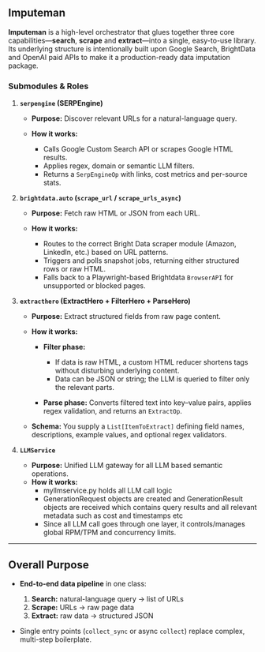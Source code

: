 
## Imputeman

**Imputeman** is a high-level orchestrator that glues together three core capabilities—**search**, **scrape** and **extract**—into a single, easy-to-use library. Its underlying structure is intentionally built upon Google Search, BrightData and OpenAI paid APIs to make it a production-ready data imputation package.

### Submodules & Roles

1. **`serpengine` (SERPEngine)**

   * **Purpose:** Discover relevant URLs for a natural-language query.
   * **How it works:**

     * Calls Google Custom Search API or scrapes Google HTML results.
     * Applies regex, domain or semantic LLM filters.
     * Returns a `SerpEngineOp` with links, cost metrics and per-source stats.

2. **`brightdata.auto` (`scrape_url` / `scrape_urls_async`)**
   
   * **Purpose:** Fetch raw HTML or JSON from each URL.
   * **How it works:**

     * Routes to the correct Bright Data scraper module (Amazon, LinkedIn, etc.) based on URL patterns.
     * Triggers and polls snapshot jobs, returning either structured rows or raw HTML.
     * Falls back to a Playwright-based Brightdata `BrowserAPI` for unsupported or blocked pages.

3. **`extracthero` (ExtractHero + FilterHero + ParseHero)**

   * **Purpose:** Extract structured fields from raw page content.
   * **How it works:**

     * **Filter phase:**

       * If data is raw HTML, a custom HTML reducer shortens tags without disturbing underlying content.
       * Data can be JSON or string; the LLM is queried to filter only the relevant parts.
     * **Parse phase:** Converts filtered text into key–value pairs, applies regex validation, and returns an `ExtractOp`.
   * **Schema:** You supply a `List[ItemToExtract]` defining field names, descriptions, example values, and optional regex validators.

4. **`LLMService`**

   * **Purpose:** Unified LLM gateway for all LLM based semantic operations.
   * **How it works:**
     * myllmservice.py holds all LLM call logic 
     * GenerationRequest objects are created and GenerationResult objects are received which contains
     query results and all relevant metadata such as cost and timestamps etc 
     * Since all LLM call goes through one layer, it controls/manages global RPM/TPM and concurrency limits.
 

---

## Overall Purpose

* **End-to-end data pipeline** in one class:

  1. **Search:** natural-language query → list of URLs
  2. **Scrape:** URLs → raw page data
  3. **Extract:** raw data → structured JSON
* Single entry points (`collect_sync` or async `collect`) replace complex, multi-step boilerplate.

